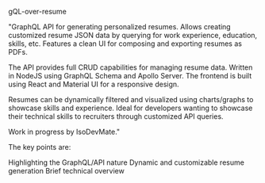 gQL-over-resume


"GraphQL API for generating personalized resumes. Allows creating customized resume JSON data by querying for work experience, education, skills, etc. Features a clean UI for composing and exporting resumes as PDFs.

The API provides full CRUD capabilities for managing resume data. Written in NodeJS using GraphQL Schema and Apollo Server. The frontend is built using React and Material UI for a responsive design.

Resumes can be dynamically filtered and visualized using charts/graphs to showcase skills and experience. Ideal for developers wanting to showcase their technical skills to recruiters through customized API queries.

Work in progress by IsoDevMate."

The key points are:

Highlighting the GraphQL/API nature
Dynamic and customizable resume generation
Brief technical overview